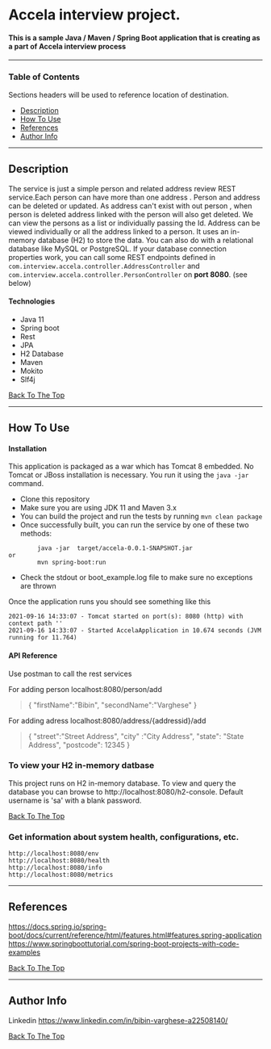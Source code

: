 # Accela interview project.

   ####  This is a sample  Java / Maven / Spring Boot application that is creating as a part of Accela interview process
 
---

### Table of Contents
Sections headers will be used to reference location of destination.

- [Description](#description)
- [How To Use](#how-to-use)
- [References](#references)
- [Author Info](#author-info)

---

## Description

The service is just a simple person and related address review REST service.Each person can have more than one address . Person and address can be deleted or updated. As address can't exist with out person , when person is deleted address linked with the person will also get deleted.  We can view the persons as a list or individually  passing the Id. Address can be viewed  individually or all the address linked to a person.  It uses an in-memory database (H2) to store the data. You can also do with a relational database like MySQL or PostgreSQL. If your database connection properties work, you can call some REST endpoints defined in ```com.interview.accela.controller.AddressController``` and ```com.interview.accela.controller.PersonController```  on **port 8080**. (see below)

#### Technologies
- Java 11
- Spring boot
- Rest
- JPA
- H2 Database
- Maven
- Mokito
- Slf4j


[Back To The Top](#read-me-template)

---

## How To Use

#### Installation
   This application is packaged as a war which has Tomcat 8 embedded. No Tomcat or JBoss installation is necessary. You run it using the ```java -jar``` command.

* Clone this repository 
* Make sure you are using JDK 11 and Maven 3.x
* You can build the project and run the tests by running ```mvn clean package```
* Once successfully built, you can run the service by one of these two methods:
```
        java -jar  target/accela-0.0.1-SNAPSHOT.jar
or
        mvn spring-boot:run 
```
* Check the stdout or boot_example.log file to make sure no exceptions are thrown

Once the application runs you should see something like this

```
2021-09-16 14:33:07 - Tomcat started on port(s): 8080 (http) with context path ''
2021-09-16 14:33:07 - Started AccelaApplication in 10.674 seconds (JVM running for 11.764)

```

#### API Reference

Use postman to call the rest services 



 For adding person localhost:8080/person/add
 >{
   "firstName":"Bibin",
   "secondName":"Varghese"
}

For adding adress localhost:8080/address/{addressid}/add
>{
     "street":"Street Address",
     "city" :"City Address",
     "state": "State Address",
     "postcode": 12345
}

### To view your H2 in-memory datbase

This project runs on H2 in-memory database. To view and query the database you can browse to http://localhost:8080/h2-console. Default username is 'sa' with a blank password. 

[Back To The Top](#read-me-template)

### Get information about system health, configurations, etc.

```
http://localhost:8080/env
http://localhost:8080/health
http://localhost:8080/info
http://localhost:8080/metrics
```

---

## References
https://docs.spring.io/spring-boot/docs/current/reference/html/features.html#features.spring-application
https://www.springboottutorial.com/spring-boot-projects-with-code-examples

[Back To The Top](#read-me-template)


---

## Author Info

Linkedin     https://www.linkedin.com/in/bibin-varghese-a22508140/

[Back To The Top](#read-me-template)
